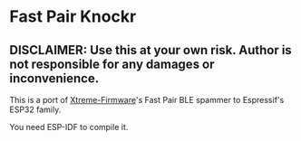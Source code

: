 # Fast Pair Knockr

## DISCLAIMER: Use this at your own risk. Author is not responsible for any damages or inconvenience.

This is a port of [Xtreme-Firmware](https://github.com/Flipper-XFW/Xtreme-Firmware)'s Fast Pair BLE spammer to Espressif's ESP32 family.

You need ESP-IDF to compile it.
